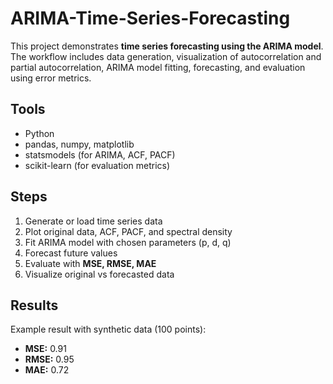# ARIMA-Time-Series-Forecasting

This project demonstrates **time series forecasting using the ARIMA model**.  
The workflow includes data generation, visualization of autocorrelation and partial autocorrelation, ARIMA model fitting, forecasting, and evaluation using error metrics.

## Tools
- Python  
- pandas, numpy, matplotlib  
- statsmodels (for ARIMA, ACF, PACF)  
- scikit-learn (for evaluation metrics)  

## Steps
1. Generate or load time series data  
2. Plot original data, ACF, PACF, and spectral density  
3. Fit ARIMA model with chosen parameters (p, d, q)  
4. Forecast future values  
5. Evaluate with **MSE, RMSE, MAE**  
6. Visualize original vs forecasted data  


## Results
Example result with synthetic data (100 points):
- **MSE:** 0.91  
- **RMSE:** 0.95  
- **MAE:** 0.72  
